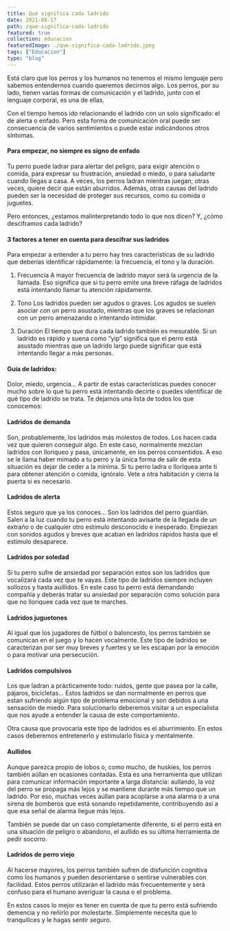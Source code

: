 ```yaml
---
title: Qué significa cada ladrido
date: 2021-08-17
path: /que-significa-cada-ladrido
featured: true
collection: educacion
featuredImage: ./que-significa-cada-ladrido.jpeg
tags: ["Educacion"]
type: "blog"
---
```


Está claro que los perros y los humanos no tenemos el mismo lenguaje pero sabemos entendernos cuando queremos decirnos algo. Los perros, por su lado, tienen varias formas de comunicación y el ladrido, junto con el lenguaje corporal, es una de ellas.

Con el tiempo hemos ido relacionando el ladrido con un solo significado: el de alerta o enfado. Pero esta forma de comunicación oral puede ser consecuencia de varios sentimientos o puede estar indicándonos otros síntomas. 


#### Para empezar, no siempre es signo de enfado

Tu perro puede ladrar para alertar del peligro, para exigir atención o comida, para expresar su frustración, ansiedad o miedo, o para saludarte cuando llegas a casa. A veces, los perros ladran mientras juegan; otras veces, quiere decir que están aburridos.
Además, otras causas del ladrido pueden ser la necesidad de proteger sus recursos, como su comida o juguetes.

Pero entonces, ¿estamos malinterpretando todo lo que nos dicen? Y, ¿cómo desciframos cada ladrido? 


#### 3 factores a tener en cuenta para descifrar sus ladridos

Para empezar a entender a tu perro hay tres características de su ladrido que deberías identificar rápidamente: la frecuencia, el tono y la duración.

1. Frecuencia
A mayor frecuencia de ladrido mayor será la urgencia de la llamada. Eso significa que si tu perro emite  una breve ráfaga de ladridos está intentando llamar tu atención rápidamente.

2. Tono
Los ladridos pueden ser agudos o graves. Los agudos se suelen asociar con un perro asustado, mientras que los graves se relacionan con un perro amenazando o intentando intimidar.

3. Duración
El tiempo que dura cada ladrido también es mesurable. Si un ladrido es rápido y suena como “yip” significa que el perro está asustado mientras que un ladrido largo puede significar que está intentando llegar a más personas. 


#### Guía de ladridos:

Dolor, miedo, urgencia... A partir de estas características puedes conocer mucho sobre lo que tu perro está intentando decirte o puedes identificar de qué tipo de ladrido se trata. Te dejamos una lista de todos los que conocemos:

#### Ladridos de demanda
Son, probablemente, los ladridos más molestos de todos. Los hacen cada vez que quieren conseguir algo. En este caso, normalmente mezclan ladridos con lloriqueo y pasa, únicamente, en los perros consentidos. A eso se le llama haber mimado a tu perro y la única forma de salir de esta situación es dejar de ceder a la mínima. Si tu perro ladra o lloriquea ante ti para obtener atención o comida, ignóralo. Vete a otra habitación y cierra la puerta si es necesario.

#### Ladridos de alerta
Estos seguro que ya los conoces... Son los ladridos del perro guardián. Salen a la luz cuando tu perro  está intentando avisarte de la llegada de un extraño o de cualquier otro estímulo desconocido e inesperado. Empiezan con sonidos agudos y breves que acaban en ladridos rápidos hasta que el estímulo desaparece.

#### Ladridos por soledad
Si tu perro sufre de ansiedad por separación estos son los ladridos que vocalizará cada vez que te vayas. Este tipo de ladridos siempre incluyen sollozos y hasta auillidos. 
En este caso tu perro está demandando compañía y deberás tratar su ansiedad por separación como solución para que no lloriquee cada vez que te marches.

#### Ladridos juguetones
Al igual que los jugadores de fútbol o baloncesto, los perros también se comunican en el juego y lo hacen vocalmente. Este tipo de ladridos se caracterizan por ser muy breves y fuertes y se les escapan por la emoción o para motivar una persecución.

#### Ladridos compulsivos
Los que ladran a prácticamente todo: ruidos, gente que pasea por la calle, pájaros, bicicletas... Estos ladridos se dan normalmente en perros que estan sufriendo algún tipo de problema emocional y son debidos a una sensación de miedo. Para solucionarlo deberemos visitar a un especialista que nos ayude a entender la causa de este comportamiento.

Otra causa que provocaría este tipo de ladridos es el aburrimiento. En estos casos deberemos entretenerlo y estimularlo física y mentalmente.

#### Aullidos
Aunque parezca propio de lobos o, como mucho, de huskies, los perros también aúllan en ocasiones contadas. Esta es una herramienta que utilizan para comunicar información importante a larga distancia: aullando, la voz del perro se propaga más lejos y se mantiene durante más tiempo que un ladrido. Por eso, muchas veces aúllan para acoplarse a una alarma o a una sirena de bomberos que está sonando repetidamente, contribuyendo así a que esa señal de alarma llegue más lejos.

También se puede dar un caso completamente diferente, si el perro está en una situación de peligro o abandono, el aullido es su última herramienta de pedir socorro. 

#### Ladridos de perro viejo
Al hacerse mayores, los perros también sufren de disfunción cognitiva como los humanos y pueden desorientarse o sentirse vulnerables con facilidad. Estos perros utilizarán el ladrido más frecuentemente y será confuso para el humano averiguar la causa o el problema.

En estos casos lo mejor es tener en cuenta de que tu perro está sufriendo demencia y no reñirlo por molestarte. Simplemente necesita que lo tranquilices y le hagas sentir seguro.
